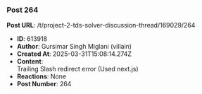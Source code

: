 ### Post 264
**Post URL**: /t/project-2-tds-solver-discussion-thread/169029/264
- **ID**: 613918
- **Author**: Gursimar Singh Miglani (villain)
- **Created At**: 2025-03-31T15:08:14.274Z
- **Content**:  
  Trailing Slash redirect error (Used next.js)
- **Reactions**: None
- **Post Number**: 264

